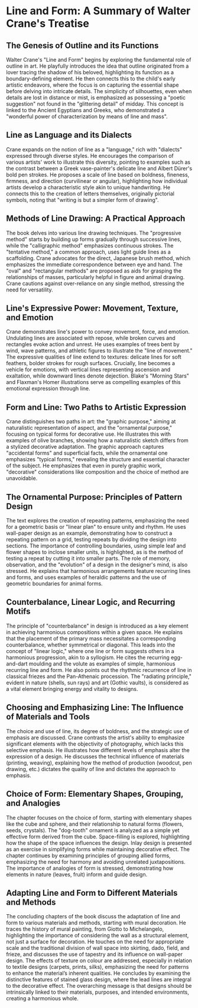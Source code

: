 # Line and Form: A Summary of Walter Crane's Treatise

## The Genesis of Outline and its Functions

Walter Crane's "Line and Form" begins by exploring the fundamental role of outline in art. He playfully introduces the idea that outline originated from a lover tracing the shadow of his beloved, highlighting its function as a boundary-defining element.  He then connects this to the child's early artistic endeavors, where the focus is on capturing the essential shape before delving into intricate details.  The simplicity of silhouettes, even when details are lost in distance or mist, is emphasized as possessing a "poetic suggestion" not found in the "glittering detail" of midday. This concept is linked to the Ancient Egyptians and Greeks, who demonstrated a "wonderful power of characterization by means of line and mass".

## Line as Language and its Dialects

Crane expands on the notion of line as a "language," rich with "dialects" expressed through diverse styles. He encourages the comparison of various artists' work to illustrate this diversity, pointing to examples such as the contrast between a Greek vase-painter's delicate line and Albert Dürer's bold pen strokes.  He proposes a scale of line based on boldness, fineness, firmness, and direction (curvilinear or angular), highlighting how individual artists develop a characteristic style akin to unique handwriting.  He connects this to the creation of letters themselves, originally pictorial symbols, noting that "writing is but a simpler form of drawing".

## Methods of Line Drawing: A Practical Approach

The book delves into various line drawing techniques. The "progressive method" starts by building up forms gradually through successive lines, while the "calligraphic method" emphasizes continuous strokes.  The "tentative method," a common approach, uses light guide lines as a scaffolding.  Crane advocates for the direct, Japanese brush method, which emphasizes the immediate correspondence between eye and hand. The "oval" and "rectangular methods" are proposed as aids for grasping the relationships of masses, particularly helpful in figure and animal drawing.  Crane cautions against over-reliance on any single method, stressing the need for versatility.

## Line's Expressive Power: Movement, Texture, and Emotion

Crane demonstrates line's power to convey movement, force, and emotion.  Undulating lines are associated with repose, while broken curves and rectangles evoke action and unrest. He uses examples of trees bent by wind, wave patterns, and athletic figures to illustrate the "line of movement."  The expressive qualities of line extend to textures: delicate lines for soft feathers, bolder strokes for rough surfaces.  Crucially, line becomes a vehicle for emotions, with vertical lines representing ascension and exaltation, while downward lines denote dejection.  Blake's "Morning Stars" and Flaxman's Homer illustrations serve as compelling examples of this emotional expression through line.

## Form and Line: Two Paths to Artistic Expression

Crane distinguishes two paths in art: the "graphic purpose," aiming at naturalistic representation of aspect, and the "ornamental purpose," focusing on typical forms for decorative use.  He illustrates this with examples of olive branches, showing how a naturalistic sketch differs from a stylized decorative adaptation. The graphic approach captures "accidental forms" and superficial facts, while the ornamental one emphasizes "typical forms," revealing the structure and essential character of the subject.  He emphasizes that even in purely graphic work, "decorative" considerations like composition and the choice of method are unavoidable.

## The Ornamental Purpose: Principles of Pattern Design

The text explores the creation of repeating patterns, emphasizing the need for a geometric basis or "linear plan" to ensure unity and rhythm.  He uses wall-paper design as an example, demonstrating how to construct a repeating pattern on a grid, testing repeats by dividing the design into sections.  The importance of controlling boundaries, using simple leaf and flower shapes to inclose smaller units, is highlighted, as is the method of testing a repeat by cutting it into smaller parts.  The role of memory, observation, and the "evolution" of a design in the designer's mind, is also stressed.  He explains that harmonious arrangements feature recurring lines and forms, and uses examples of heraldic patterns and the use of geometric boundaries for animal forms.

## Counterbalance, Linear Logic, and Recurring Motifs

The principle of "counterbalance" in design is introduced as a key element in achieving harmonious compositions within a given space. He explains that the placement of the primary mass necessitates a corresponding counterbalance, whether symmetrical or diagonal.  This leads into the concept of "linear logic," where one line or form suggests others in a harmonious progression, akin to a syllogism.  He cites the recurring egg-and-dart moulding and the volute as examples of simple, harmonious recurring line and form. He also points out the rhythmic recurrence of line in classical friezes and the Pan-Athenaic procession. The "radiating principle," evident in nature (shells, sun rays) and art (Gothic vaults), is considered as a vital element bringing energy and vitality to designs.


## Choosing and Emphasizing Line: The Influence of Materials and Tools

The choice and use of line, its degree of boldness, and the strategic use of emphasis are discussed.  Crane contrasts the artist's ability to emphasize significant elements with the objectivity of photography, which lacks this selective emphasis. He illustrates how different levels of emphasis alter the expression of a design. He discusses the technical influence of materials (printing, weaving),  explaining how the method of production (woodcut, pen drawing, etc.) dictates the quality of line and dictates the approach to emphasis.

## Choice of Form: Elementary Shapes, Grouping, and Analogies

The chapter focuses on the choice of form, starting with elementary shapes like the cube and sphere, and their relationship to natural forms (flowers, seeds, crystals).  The "dog-tooth" ornament is analyzed as a simple yet effective form derived from the cube. Space-filling is explored, highlighting how the shape of the space influences the design. Inlay design is presented as an exercise in simplifying forms while maintaining decorative effect. The chapter continues by examining principles of grouping allied forms, emphasizing the need for harmony and avoiding unrelated juxtapositions. The importance of analogies of form is stressed, demonstrating how elements in nature (leaves, fruit) inform and guide design.

## Adapting Line and Form to Different Materials and Methods

The concluding chapters of the book discuss the adaptation of line and form to various materials and methods, starting with mural decoration.  He traces the history of mural painting, from Giotto to Michelangelo, highlighting the importance of considering the wall as a structural element, not just a surface for decoration.  He touches on the need for appropriate scale and the traditional division of wall space into skirting, dado, field, and frieze, and discusses the use of tapestry and its influence on wall-paper design.  The effects of texture on colour are addressed, especially in relation to textile designs (carpets, prints, silks), emphasizing the need for patterns to enhance the material’s inherent qualities.  He concludes by examining the distinctive features of stained glass design, where the lead lines are integral to the decorative effect.  The overarching message is that designs should be intrinsically linked to their materials, purposes, and intended environments, creating a harmonious whole.
